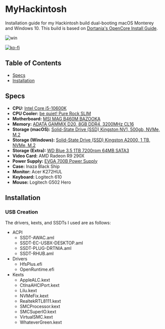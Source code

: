 # MyHackintosh
Installation guide for my Hackintosh build dual-booting macOS Monterey and Windows 10.
This build is based on [Dortania's OpenCore Install Guide](https://dortania.github.io/OpenCore-Install-Guide/).

![win](https://user-images.githubusercontent.com/59319107/196250897-9f45250d-2b0a-426f-bac2-56fa1027b5e0.png)

[![ko-fi](https://ko-fi.com/img/githubbutton_sm.svg)](https://ko-fi.com/eduardolteanu)

## Table of Contents
* [Specs](#specs)
* [Installation](#installation)

## Specs

* **CPU:** [Intel Core i5-10600K](https://amzn.to/3D1TDpA)
* **CPU Cooler:** [be quiet! Pure Rock SLIM](https://amzn.to/3TerLUX)
* **Motherboard:** [MSI MAG B460M BAZOOKA](https://amzn.to/3yNvxMU)
* **Memory:** [ADATA GAMMIX D20, 8GB DDR4, 3200MHz CL16](https://amzn.to/3eAB7vk)
* **Storage (macOS):** [Solid-State Drive (SSD) Kingston NV1, 500gb, NVMe, M.2](https://amzn.to/3zaozlt)
* **Storage (Windows):** [Solid-State Drive (SSD) Kingston A2000, 1 TB, NVMe, M.2](https://amzn.to/3eE4IUC)
* **Storage (Extra):** [WD Blue 3.5 1TB 7200rpm 64MB SATA3](https://amzn.to/3Vzov85)
* **Video Card:** AMD Radeon R9 290X
* **Power Supply:** [EVGA 700B Power Supply](https://amzn.to/3SdGbDj)
* **Case:** Inaza Black Ship
* **Monitor:** Acer K272HUL
* **Keyboard:** Logitech 610
* **Mouse:** Logitech G502 Hero

## Installation

### USB Creation
The drivers, kexts, and SSDTs I used are as follows:

* ACPI
  * SSDT-AWAC.aml
  * SSDT-EC-USBX-DESKTOP.aml
  * SSDT-PLUG-DRTNIA.aml
  * SSDT-RHUB.aml
* Drivers
  * HfsPlus.efi
  * OpenRuntime.efi
* Kexts
  * AppleALC.kext
  * CtlnaAHCIPort.kext
  * Lilu.kext
  * NVMeFix.kext
  * RealtekRTL8111.kext
  * SMCProcessor.kext
  * SMCSuperIO.kext
  * VirtualSMC.kext
  * WhateverGreen.kext

  
